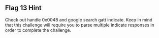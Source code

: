 ## Flag 13 Hint

Check out handle 0x0048 and google search gatt indicate.  Keep in mind that this challenge will require you to parse multiple indicate responses in order to complete the challenge.
